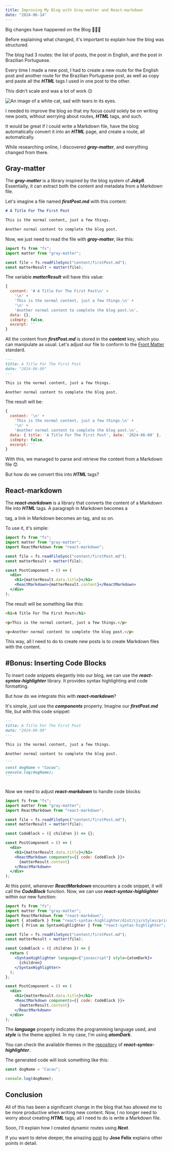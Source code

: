 ```yaml
---
title: Improving My Blog with Gray-matter and React-markdown
date: "2024-06-14"
---
```


Big changes have happened on the Blog 🎉🎉🎉

Before explaining what changed, it's important to explain how the blog was structured.

The blog had 3 routes: the list of posts, the post in English, and the post in Brazilian Portuguese.

Every time I made a new post, I had to create a new route for the English post and another route for the Brazilian Portuguese post, as well as copy and paste all the **_HTML_** tags I used in one post to the other.

This didn’t scale and was a lot of work 😔

![An image of a white cat, sad with tears in its eyes.](/sadCat.jpg)

I needed to improve the blog so that my focus could solely be on writing new posts, without worrying about routes, **_HTML_** tags, and such.

It would be great if I could write a Markdown file, have the blog automatically convert it into an **_HTML_** page, and create a route, all automatically.

While researching online, I discovered **_gray-matter_**, and everything changed from there.

## Gray-matter

The **_gray-matter_** is a library inspired by the blog system of **_Jekyll_**. Essentially, it can extract both the content and metadata from a Markdown file.

Let's imagine a file named **_firstPost.md_** with this content:

```md
# A Title For The First Post

This is the normal content, just a few things.

Another normal content to complete the blog post.
```

Now, we just need to read the file with **_gray-matter_**, like this:

```javascript
import fs from "fs";
import matter from "gray-matter";

const file = fs.readFileSync("content/firstPost.md");
const matterResult = matter(file);
```

The variable **_matterResult_** will have this value:

```javascript
{
  content: '# A Title For The First Post\n' +
    '\n' +
    'This is the normal content, just a few things.\n' +
    '\n' +
    'Another normal content to complete the blog post.\n',
  data: {},
  isEmpty: false,
  excerpt: ''
}
```

All the content from **_firstPost.md_** is stored in the **_content_** key, which you can manipulate as usual. Let's adjust our file to conform to the [Front Matter](https://jekyllrb.com/docs/front-matter/) standard.

```md
---
title: A Title For The First Post
date: "2024-06-09"
---

This is the normal content, just a few things.

Another normal content to complete the blog post.
```

The result will be:

```javascript
{
  content: '\n' +
    'This is the normal content, just a few things.\n' +
    '\n' +
    'Another normal content to complete the blog post.\n',
  data: { title: 'A Title For The First Post', date: '2024-06-09' },
  isEmpty: false,
  excerpt: ''
}
```

With this, we managed to parse and retrieve the content from a Markdown file 😊

But how do we convert this into **_HTML_** tags?

## React-markdown

The **_react-markdown_** is a library that converts the content of a Markdown file into **_HTML_** tags. A paragraph in Markdown becomes a **_<p>_** tag, a link in Markdown becomes an **_<a>_** tag, and so on.

To use it, it's simple:

```jsx
import fs from "fs";
import matter from "gray-matter";
import ReactMarkdown from "react-markdown";

const file = fs.readFileSync("content/firstPost.md");
const matterResult = matter(file);

const PostComponent = () => (
  <div>
    <h1>{matterResult.data.title}</h1>
    <ReactMarkdown>{matterResult.content}</ReactMarkdown>
  </div>
);
```

The result will be something like this:

```html
<h1>A Title For The First Post</h1>

<p>This is the normal content, just a few things.</p>

<p>Another normal content to complete the blog post.</p>
```

This way, all I need to do to create new posts is to create Markdown files with the content.

## #Bonus: Inserting Code Blocks

To insert code snippets elegantly into our blog, we can use the **_react-syntax-highlighter_** library. It provides syntax highlighting and code formatting.

But how do we integrate this with **_react-markdown_**?

It's simple, just use the **_components_** property. Imagine our **_firstPost.md_** file, but with this code snippet:

````md
---
title: A Title For The First Post
date: "2024-06-09"
---

This is the normal content, just a few things.

Another normal content to complete the blog post.

```
const dogName = "Cacau";
console.log(dogName);
```
````

```

```

Now we need to adjust **_react-markdown_** to handle code blocks:

```jsx
import fs from "fs";
import matter from "gray-matter";
import ReactMarkdown from "react-markdown";

const file = fs.readFileSync("content/firstPost.md");
const matterResult = matter(file);

const CodeBlock = ({ children }) => {};

const PostComponent = () => (
  <div>
    <h1>{matterResult.data.title}</h1>
    <ReactMarkdown components={{ code: CodeBlock }}>
      {matterResult.content}
    </ReactMarkdown>
  </div>
);
```

At this point, whenever **_ReactMarkdown_** encounters a code snippet, it will call the **_CodeBlock_** function. Now, we can use **_react-syntax-highlighter_** within our new function:

```jsx
import fs from "fs";
import matter from "gray-matter";
import ReactMarkdown from "react-markdown";
import { atomDark } from "react-syntax-highlighter/dist/cjs/styles/prism";
import { Prism as SyntaxHighlighter } from "react-syntax-highlighter";

const file = fs.readFileSync("content/firstPost.md");
const matterResult = matter(file);

const CodeBlock = ({ children }) => {
  return (
    <SyntaxHighlighter language={"javascript"} style={atomDark}>
      {children}
    </SyntaxHighlighter>
  );
};

const PostComponent = () => (
  <div>
    <h1>{matterResult.data.title}</h1>
    <ReactMarkdown components={{ code: CodeBlock }}>
      {matterResult.content}
    </ReactMarkdown>
  </div>
);
```

The **_language_** property indicates the programming language used, and **_style_** is the theme applied. In my case, I'm using **_atomDark_**.

You can check the available themes in the [repository](https://github.com/react-syntax-highlighter/react-syntax-highlighter) of **_react-syntax-highlighter_**.

The generated code will look something like this:

```javascript
const dogName = "Cacau";

console.log(dogName);
```

## Conclusion

All of this has been a significant change in the blog that has allowed me to be more productive when writing new content. Now, I no longer need to worry about creating **_HTML_** tags; all I need to do is write a Markdown file.

Soon, I'll explain how I created dynamic routes using **_Next_**.

If you want to delve deeper, the amazing [post](https://dev.to/joserfelix/how-to-make-a-static-blog-with-next-js-2bd6) by **Jose Felix** explains other points in detail.
